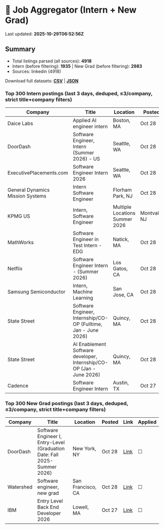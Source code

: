 # 🔎 Job Aggregator (Intern + New Grad)

Last updated: **2025-10-29T06:52:56Z**

## Summary
- Total listings parsed (all sources): **4918**
- Intern (before filtering): **1935** | New Grad (before filtering): **2983**
- Sources: linkedin (4918)

Download full datasets: **[CSV](data/jobs.csv)** | **[JSON](data/jobs.json)**

### Top 300 Intern postings (last 3 days, deduped, ≤3/company, strict title+company filters)
| Company | Title | Location | Posted | Link | Applied |
|---|---|---|---|---|---|
| Daice Labs | Applied AI engineer intern | Boston, MA | Oct 28 | [Link](https://www.linkedin.com/jobs/view/applied-ai-engineer-intern-at-daice-labs-4332880331?position=3&pageNum=0&refId=DkeY%2B2G5nudFDXhZD6Y%2Fow%3D%3D&trackingId=pTxA9LEBw0tXVEHjVQv4sw%3D%3D) | ☐ |
| DoorDash | Software Engineer, Intern (Summer 2026) - US | Seattle, WA | Oct 28 | [Link](https://www.linkedin.com/jobs/view/software-engineer-intern-summer-2026-us-at-doordash-4310050609?position=1&pageNum=7&refId=i6mmjO8mDVYPWTXPVaSOPQ%3D%3D&trackingId=tdjHpJho9bLtZ9lSd9QvPg%3D%3D) | ☐ |
| ExecutivePlacements.com | Software Engineer Intern 2026 | Seattle, WA | Oct 28 | [Link](https://www.linkedin.com/jobs/view/software-engineer-intern-2026-at-executiveplacements-com-4332494377?position=8&pageNum=2&refId=9BP%2BUNHOk3iJLg%2B0Th9oqw%3D%3D&trackingId=Fbu%2BGPM40BWR%2FR33uN3aFQ%3D%3D) | ☐ |
| General Dynamics Mission Systems | Intern Software Engineer | Florham Park, NJ | Oct 28 | [Link](https://www.linkedin.com/jobs/view/intern-software-engineer-at-general-dynamics-mission-systems-4317928399?position=9&pageNum=5&refId=lplBTw5p45tOO88%2Foqy%2FQg%3D%3D&trackingId=yOjA20FhxcoScujFktkLMQ%3D%3D) | ☐ |
| KPMG US | Intern, Software Engineer | Multiple Locations Summer 2026 | Montvale, NJ | Oct 28 | [Link](https://www.linkedin.com/jobs/view/intern-software-engineer-multiple-locations-summer-2026-at-kpmg-us-4319551932?position=7&pageNum=2&refId=I6lWx%2BE%2BJEKWFqrJ6PTKNQ%3D%3D&trackingId=oY4%2BvyETfLc6Fk1AJu57bQ%3D%3D) | ☐ |
| MathWorks | Software Engineer in Test Intern - EDG | Natick, MA | Oct 28 | [Link](https://www.linkedin.com/jobs/view/software-engineer-in-test-intern-edg-at-mathworks-4318900487?position=3&pageNum=7&refId=Gtw%2B0dByoY7E9FfhMU5ceA%3D%3D&trackingId=GeokYLQKBKRNNNHjfRkdoA%3D%3D) | ☐ |
| Netflix | Software Engineer Intern - (Summer 2026) | Los Gatos, CA | Oct 28 | [Link](https://www.linkedin.com/jobs/view/software-engineer-intern-summer-2026-at-netflix-4308798892?position=3&pageNum=5&refId=6vzBy9HhGOrv6R8HDYLSNA%3D%3D&trackingId=Tvf3Xhi2eZ3JQosdVX3x3w%3D%3D) | ☐ |
| Samsung Semiconductor | Intern, Machine Learning | San Jose, CA | Oct 28 | [Link](https://www.linkedin.com/jobs/view/intern-machine-learning-at-samsung-semiconductor-4319393294?position=1&pageNum=0&refId=FNaJK3BfrJWlHAug2O0yWw%3D%3D&trackingId=U86GQUsNCMa6wyWszIbnFA%3D%3D) | ☐ |
| State Street | Software Engineer, Internship/CO-OP (Fulltime, Jan - June 2026) | Quincy, MA | Oct 28 | [Link](https://www.linkedin.com/jobs/view/software-engineer-internship-co-op-fulltime-jan-june-2026-at-state-street-4308430649?position=1&pageNum=0&refId=aBOv%2FGMz6vlttf1OVzt2sA%3D%3D&trackingId=U2Dvbb5dLwqBdqQjhCRxZQ%3D%3D) | ☐ |
| State Street | AI Enablement Software developer, Internship/CO-OP (Jan - June 2026) | Quincy, MA | Oct 28 | [Link](https://www.linkedin.com/jobs/view/ai-enablement-software-developer-internship-co-op-jan-june-2026-at-state-street-4305694673?position=8&pageNum=0&refId=DkeY%2B2G5nudFDXhZD6Y%2Fow%3D%3D&trackingId=txhJD7jKKAdQUxzMhAyDsw%3D%3D) | ☐ |
| Cadence | Software Engineer Intern | Austin, TX | Oct 27 | [Link](https://www.linkedin.com/jobs/view/software-engineer-intern-at-cadence-4319126075?position=6&pageNum=2&refId=RccvSMnChz7R%2BRHDbDarig%3D%3D&trackingId=mF8CrsQ4udToF5umBU%2BmTw%3D%3D) | ☐ |

### Top 300 New Grad postings (last 3 days, deduped, ≤3/company, strict title+company filters)
| Company | Title | Location | Posted | Link | Applied |
|---|---|---|---|---|---|
| DoorDash | Software Engineer I, Entry-Level (Graduation Date: Fall 2025-Summer 2026) | New York, NY | Oct 28 | [Link](https://www.linkedin.com/jobs/view/software-engineer-i-entry-level-graduation-date-fall-2025-summer-2026-at-doordash-4309202141?position=5&pageNum=5&refId=mtxjWnkPMXKzMsV3G1pL0g%3D%3D&trackingId=Ta4ATXR2C5%2FIf4ZlmbRJjQ%3D%3D) | ☐ |
| Watershed | Software engineer, new grad | San Francisco, CA | Oct 28 | [Link](https://www.linkedin.com/jobs/view/software-engineer-new-grad-at-watershed-4301383584?position=8&pageNum=2&refId=U5MmIA1KkS9WND6DZDldmA%3D%3D&trackingId=6hrxgqQYjwXuIh6YumuMsw%3D%3D) | ☐ |
| IBM | Entry Level Back End Developer 2026 | Lowell, MA | Oct 27 | [Link](https://www.linkedin.com/jobs/view/entry-level-back-end-developer-2026-at-ibm-4318402196?position=3&pageNum=5&refId=1SDEBLrgoXUEAFJpdcHUrg%3D%3D&trackingId=CnCrN8zaHCPCtIvLTyYwMw%3D%3D) | ☐ |
